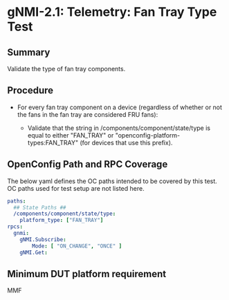 # gNMI-2.1: Telemetry: Fan Tray Type Test

## Summary

Validate the type of fan tray components.

## Procedure

*   For every fan tray component on a device (regardless of whether or not the fans in the fan tray are considered FRU fans):

    *   Validate that the string in /components/component/state/type is equal to either "FAN_TRAY" or "openconfig-platform-types:FAN_TRAY" (for devices that use this prefix).

## OpenConfig Path and RPC Coverage

The below yaml defines the OC paths intended to be covered by this test.  OC paths used for test setup are not listed here.

```yaml
paths:
  ## State Paths ##
  /components/component/state/type:
    platform_type: ["FAN_TRAY"]
rpcs:
  gnmi:
    gNMI.Subscribe:
        Mode: [ "ON_CHANGE", "ONCE" ]
    gNMI.Get:
```


## Minimum DUT platform requirement

MMF
